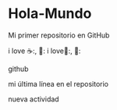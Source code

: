 # Hola-Mundo

Mi  primer repositorio en GitHub

i love ☕:, 🍕:
i love🍦:, 🍔: 

github


mi última línea en el repositorio 

nueva actividad  

